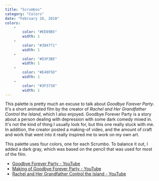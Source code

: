 ```yaml
---
title: "Scrumbos"
category: "Colors"
date: "February 26, 2018"
colors:
    -
        color: "#EE89B5"
        width: 1
    -
        color: "#384771"
        width: 1
    -
        color: "#D3F3BE"
        width: 1
    -
        color: "#E49F5D"
        width: 1
    -
        color: "#3F3738"
        width: 1
---
```


This palette is pretty much an excuse to talk about _Goodbye Forever Party_. It's a short animated film by the creator of _Rachel and Her Grandfather Control the Island_, which I also enjoyed. Goodbye Forever Party is a story about a person dealing with depression with some dark comedy mixed in. It's not the kind of thing I usually look for, but this one really stuck with me. In addition, the creator posted a making-of video, and the amount of craft and work that went into it really inspired me to work on my own art.

This palette uses four colors, one for each Scrumbo. To balance it out, I added a dark gray, which was based on the pencil that was used for most of the film.

- [Goodbye Forever Party - YouTube](https://www.youtube.com/watch?v=OnvjyV60ChA&t=1s)
- [Making of Goodbye Forever Party - YouTube](https://www.youtube.com/watch?v=Xk28cqAaJrs)
- [Rachel and Her Grandfather Control the Island - YouTube](https://www.youtube.com/watch?v=hFufqL0yKbM)